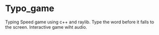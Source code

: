 # Typo_game
 Typing Speed game using c++ and raylib. Type the word before it falls to the screen.  Interactive game wiht audio.
